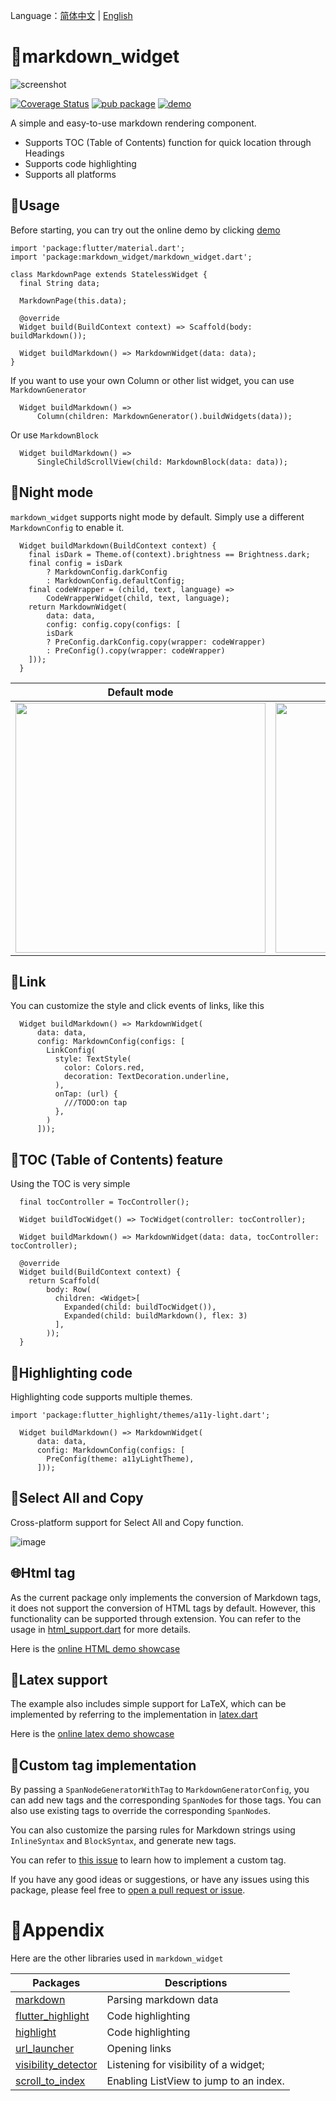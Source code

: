 Language：[简体中文](https://github.com/asjqkkkk/markdown_widget/blob/master/README_ZH.md) | [English](https://github.com/asjqkkkk/markdown_widget/blob/master/README.md)

# 📖markdown_widget

![screenshot](assets/script_medias/1676100926803.png)


[![Coverage Status](assets/script_medias/1675527914508.png)](https://coveralls.io/github/asjqkkkk/markdown_widget?branch=dev) [![pub package](assets/script_medias/1675527915217.png)](https://pub.dartlang.org/packages/markdown_widget) [![demo](assets/script_medias/1675527916292.png)](https://asjqkkkk.github.io/markdown_widget/)

A simple and easy-to-use markdown rendering component.

- Supports TOC (Table of Contents) function for quick location through Headings
- Supports code highlighting
- Supports all platforms

## 🚀Usage

Before starting, you can try out the online demo by clicking [demo](https://asjqkkkk.github.io/markdown_widget/)

```
import 'package:flutter/material.dart';
import 'package:markdown_widget/markdown_widget.dart';

class MarkdownPage extends StatelessWidget {
  final String data;

  MarkdownPage(this.data);

  @override
  Widget build(BuildContext context) => Scaffold(body: buildMarkdown());

  Widget buildMarkdown() => MarkdownWidget(data: data);
}
```
If you want to use your own Column or other list widget, you can use `MarkdownGenerator`

```
  Widget buildMarkdown() =>
      Column(children: MarkdownGenerator().buildWidgets(data));
```

Or use `MarkdownBlock`

```
  Widget buildMarkdown() =>
      SingleChildScrollView(child: MarkdownBlock(data: data));
```

## 🌠Night mode

`markdown_widget` supports night mode by default. Simply use a different `MarkdownConfig` to enable it.

```
  Widget buildMarkdown(BuildContext context) {
    final isDark = Theme.of(context).brightness == Brightness.dark;
    final config = isDark
        ? MarkdownConfig.darkConfig
        : MarkdownConfig.defaultConfig;
    final codeWrapper = (child, text, language) =>
        CodeWrapperWidget(child, text, language);
    return MarkdownWidget(
        data: data,
        config: config.copy(configs: [
        isDark
        ? PreConfig.darkConfig.copy(wrapper: codeWrapper)
        : PreConfig().copy(wrapper: codeWrapper)
    ]));
  }
```

Default mode | Night mode
---|---
<img src="assets/script_medias/1675527917554.png" width=400> | <img src="assets/script_medias/1675527923101.png" width=400>


## 🔗Link

You can customize the style and click events of links, like this

```
  Widget buildMarkdown() => MarkdownWidget(
      data: data,
      config: MarkdownConfig(configs: [
        LinkConfig(
          style: TextStyle(
            color: Colors.red,
            decoration: TextDecoration.underline,
          ),
          onTap: (url) {
            ///TODO:on tap
          },
        )
      ]));
```

## 📜TOC (Table of Contents) feature

Using the TOC is very simple

```
  final tocController = TocController();

  Widget buildTocWidget() => TocWidget(controller: tocController);

  Widget buildMarkdown() => MarkdownWidget(data: data, tocController: tocController);

  @override
  Widget build(BuildContext context) {
    return Scaffold(
        body: Row(
          children: <Widget>[
            Expanded(child: buildTocWidget()),
            Expanded(child: buildMarkdown(), flex: 3)
          ],
        ));
  }
```

## 🎈Highlighting  code

Highlighting code supports multiple themes.

```
import 'package:flutter_highlight/themes/a11y-light.dart';

  Widget buildMarkdown() => MarkdownWidget(
      data: data,
      config: MarkdownConfig(configs: [
        PreConfig(theme: a11yLightTheme),
      ]));
```

## 🧬Select All and Copy

Cross-platform support for Select All and Copy function.

![image](assets/script_medias/1679144416355.png)

## 🌐Html tag

As the current package only implements the conversion of Markdown tags, it does not support the conversion of HTML tags by default. However, this functionality can be supported through extension. You can refer to the usage in [html_support.dart](https://github.com/asjqkkkk/markdown_widget/blob/dev/example/lib/markdown_custom/html_support.dart) for more details.

Here is the [online HTML demo showcase](https://asjqkkkk.github.io/markdown_widget/#/sample_html)

## 🧮Latex support

The example also includes simple support for LaTeX, which can be implemented by referring to the implementation in [latex.dart](https://github.com/asjqkkkk/markdown_widget/blob/dev/example/lib/markdown_custom/latex.dart)

Here is the [online latex demo showcase](https://asjqkkkk.github.io/markdown_widget/#/sample_latex)

## 🍑Custom tag implementation

By passing a `SpanNodeGeneratorWithTag` to `MarkdownGeneratorConfig`, you can add new tags and the corresponding `SpanNode`s for those tags. You can also use existing tags to override the corresponding `SpanNode`s.

You can also customize the parsing rules for Markdown strings using `InlineSyntax` and `BlockSyntax`, and generate new tags.

You can refer to [this issue](https://github.com/asjqkkkk/markdown_widget/issues/79) to learn how to implement a custom tag.

If you have any good ideas or suggestions, or have any issues using this package, please feel free to [open a pull request or issue](https://github.com/asjqkkkk/markdown_widget).

# 🧾Appendix

Here are the other libraries used in `markdown_widget`

Packages | Descriptions
---|---
[markdown](https://pub.dev/packages/markdown) | Parsing markdown data
[flutter_highlight](https://pub.dev/packages/flutter_highlight) | Code highlighting
[highlight](https://pub.dev/packages/highlight) | Code highlighting
[url_launcher](https://pub.dev/packages/url_launcher) | Opening links
[visibility_detector](https://pub.dev/packages/visibility_detector) | Listening for visibility of a widget;
[scroll_to_index](https://pub.dev/packages/scroll_to_index) | Enabling ListView to jump to an index.
